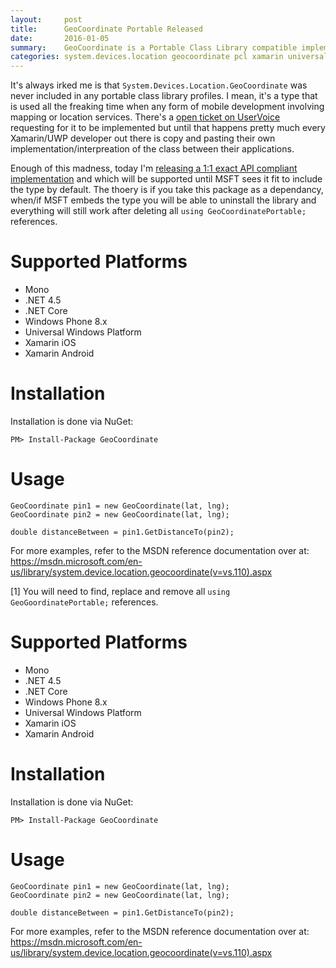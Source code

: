 ```yaml
---
layout:     post
title:      GeoCoordinate Portable Released
date:       2016-01-05
summary:    GeoCoordinate is a Portable Class Library compatible implementation of System.Device.Location.GeoCoordinate. It is an exact 1:1 API compliant implementation and will be supported until MSFT sees it fit to embed the type. Which at that point this implementation will cease development/support and you will be able to simply remove this package and everything will still work.
categories: system.devices.location geocoordinate pcl xamarin universal-windows-platform windows-phone
---
```

It's always irked me is that `System.Devices.Location.GeoCoordinate` was never included in any portable class library profiles. I mean, it's a type that is used all the freaking time when any form of mobile development involving mapping or location services. There's a [open ticket on UserVoice](https://visualstudio.uservoice.com/forums/121579-visual-studio-2015/suggestions/5221530-geocoordinate-class-included-in-portable-class-lib) requesting for it to be implemented but until that happens pretty much every Xamarin/UWP developer out there is copy and pasting their own implementation/interpreation of the class between their applications.

Enough of this madness, today I'm [releasing a 1:1 exact API compliant implementation](https://github.com/ghuntley/geocoordinate) and which will be supported until MSFT sees it fit to include the type by default. The thoery is if you take this package as a dependancy, when/if MSFT embeds the type you will be able to uninstall the library and everything will still work after deleting all `using GeoCoordinatePortable;` references.

# Supported Platforms

* Mono
* .NET 4.5
* .NET Core
* Windows Phone 8.x
* Universal Windows Platform
* Xamarin iOS
* Xamarin Android

# Installation
Installation is done via NuGet:

    PM> Install-Package GeoCoordinate
    
# Usage

    GeoCoordinate pin1 = new GeoCoordinate(lat, lng);
    GeoCoordinate pin2 = new GeoCoordinate(lat, lng);
    
    double distanceBetween = pin1.GetDistanceTo(pin2);

For more examples, refer to the MSDN reference documentation over at: https://msdn.microsoft.com/en-us/library/system.device.location.geocoordinate(v=vs.110).aspx

[1] You will need to find, replace and remove all `using GeoGoordinatePortable;` references.


# Supported Platforms

* Mono
* .NET 4.5
* .NET Core
* Windows Phone 8.x
* Universal Windows Platform
* Xamarin iOS
* Xamarin Android

# Installation
Installation is done via NuGet:

    PM> Install-Package GeoCoordinate
    
# Usage

    GeoCoordinate pin1 = new GeoCoordinate(lat, lng);
    GeoCoordinate pin2 = new GeoCoordinate(lat, lng);
    
    double distanceBetween = pin1.GetDistanceTo(pin2);

For more examples, refer to the MSDN reference documentation over at: https://msdn.microsoft.com/en-us/library/system.device.location.geocoordinate(v=vs.110).aspx
